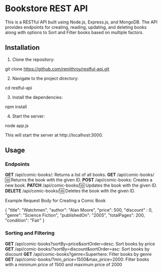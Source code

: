 
# Bookstore REST API
This is a RESTful API built using Node.js, Express.js, and MongoDB. The API provides endpoints for creating, reading, updating, and deleting books along with options to Sort and Filter books based on multiple factors.

## Installation

1. Clone the repository:

git clone https://github.com/renjithroy/restful-api.git

2. Navigate to the project directory:

cd restful-api

3. Install the dependencies:

npm install

4. Start the server:

node app.js

This will start the server at http://localhost:3000.

## Usage

### Endpoints

**GET** /api/comic-books/: Returns a list of all books.
**GET** /api/comic-books/:id: Returns the book with the given ID.
**POST** /api/comic-books: Creates a new book.
**PATCH** /api/comic-books/:id: Updates the book with the given ID.
**DELETE** /api/comic-books/:id: Deletes the book with the given ID.

Example Request Body for Creating a Comic Book

{
    "title": "Watchmen",
    "author": "Alan Moore",
    "price": 500,
    "discount" : 0,
    "genre": "Science Fiction",
    "publishedOn": "2005",
    "totalPages": 200,
    "condition": "Fair"
}

### Sorting and Filtering

**GET** /api/comic-books?sortBy=price&sortOrder=desc: Sort books by price
**GET** /api/comic-books/?sortBy=discount&sortOrder=asc: Sort books by discount 
**GET** /api/comic-books?genre=Superhero: Filter books by genre
**GET** /api/comic-books/?min_price=1500&max_price=2000: Filter books with a minimum price of 1500 and maximum price of 2000
